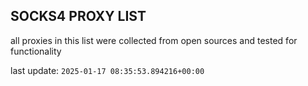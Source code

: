 ## SOCKS4 PROXY LIST

all proxies in this list were collected from open sources and tested for functionality

last update: `2025-01-17 08:35:53.894216+00:00`